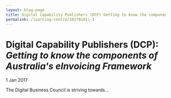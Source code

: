 ```yaml
---
layout: blog-page
title: Digital Capability Publishers (DCP) Getting to know the components of Australia\'s eInvoicing Framework
permalink: /learning-centre/20170101\-1
---
```


# Digital Capability Publishers (DCP): *Getting to know the components of Australia's eInvoicing Framework*

1 Jan 2017

The Digital Business Council is striving towards...



